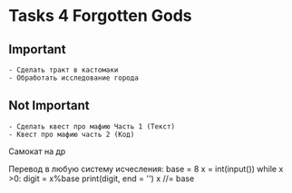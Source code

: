 # Tasks 4 Forgotten Gods


## Important
	- Сделать тракт в кастомаки
	- Обработать исследование города

## Not Important
	- Сделать квест про мафию Часть 1 (Текст)
	- Квест про мафию часть 2 (Код)
Самокат на др



Перевод в любую систему исчесления:
base = 8
x = int(input())
while x >0:
	digit = x%base
	print(digit, end = '')
	x //= base